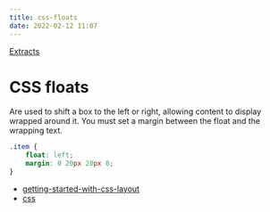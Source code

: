 ```yaml
---
title: css-floats
date: 2022-02-12 11:07
---
```


[Extracts](Extracts)

# CSS floats

Are used to shift a box to the left or right, allowing content to display wrapped around it. You must set a margin between the float and the wrapping text.

```css
.item {
    float: left;
    margin: 0 20px 20px 0;
}
```

- [getting-started-with-css-layout](getting-started-with-css-layout)
- [css](css)
